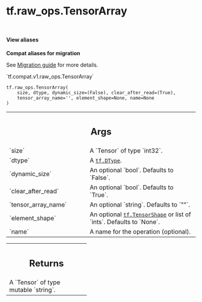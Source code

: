 <div itemscope itemtype="http://developers.google.com/ReferenceObject">
<meta itemprop="name" content="tf.raw_ops.TensorArray" />
<meta itemprop="path" content="Stable" />
</div>

# tf.raw_ops.TensorArray

<!-- Insert buttons and diff -->

<table class="tfo-notebook-buttons tfo-api nocontent" align="left">

</table>





<section class="expandable">
  <h4 class="showalways">View aliases</h4>
  <p>
<b>Compat aliases for migration</b>
<p>See
<a href="https://www.tensorflow.org/guide/migrate">Migration guide</a> for
more details.</p>
<p>`tf.compat.v1.raw_ops.TensorArray`</p>
</p>
</section>

<pre class="devsite-click-to-copy prettyprint lang-py tfo-signature-link">
<code>tf.raw_ops.TensorArray(
    size, dtype, dynamic_size=(False), clear_after_read=(True),
    tensor_array_name='', element_shape=None, name=None
)
</code></pre>



<!-- Placeholder for "Used in" -->


<!-- Tabular view -->
 <table class="responsive fixed orange">
<colgroup><col width="214px"><col></colgroup>
<tr><th colspan="2"><h2 class="add-link">Args</h2></th></tr>

<tr>
<td>
`size`
</td>
<td>
A `Tensor` of type `int32`.
</td>
</tr><tr>
<td>
`dtype`
</td>
<td>
A <a href="../../tf/dtypes/DType.md"><code>tf.DType</code></a>.
</td>
</tr><tr>
<td>
`dynamic_size`
</td>
<td>
An optional `bool`. Defaults to `False`.
</td>
</tr><tr>
<td>
`clear_after_read`
</td>
<td>
An optional `bool`. Defaults to `True`.
</td>
</tr><tr>
<td>
`tensor_array_name`
</td>
<td>
An optional `string`. Defaults to `""`.
</td>
</tr><tr>
<td>
`element_shape`
</td>
<td>
An optional <a href="../../tf/TensorShape.md"><code>tf.TensorShape</code></a> or list of `ints`. Defaults to `None`.
</td>
</tr><tr>
<td>
`name`
</td>
<td>
A name for the operation (optional).
</td>
</tr>
</table>



<!-- Tabular view -->
 <table class="responsive fixed orange">
<colgroup><col width="214px"><col></colgroup>
<tr><th colspan="2"><h2 class="add-link">Returns</h2></th></tr>
<tr class="alt">
<td colspan="2">
A `Tensor` of type mutable `string`.
</td>
</tr>

</table>

